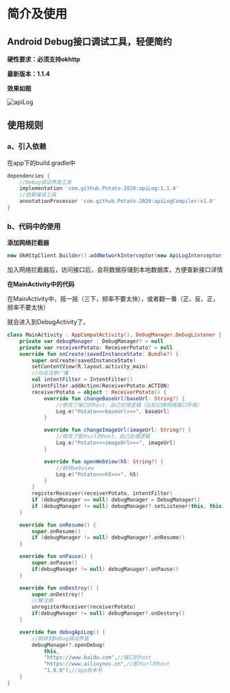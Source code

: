 # 简介及使用

## **Android Debug接口调试工具，轻便简约**

**硬性要求：必须支持okhttp**

**最新版本：1.1.4**

**效果如图**

![apiLog](https://github.com/Potato-2020/apiLog/blob/master/apiLog.gif)



## **使用规则**

### a、引入依赖

在app下的build.gradle中

```groovy
dependencies {
    //Debug调试界面工具
	implementation 'com.github.Potato-2020:apiLog:1.1.4'
	//依赖编译工具
	annotationProcessor 'com.github.Potato-2020:apiLogCompiler:v1.0'
}
```



### b、代码中的使用


**添加网络拦截器**

```java
new OkHttpClient.Builder().addNetworkInterceptor(new ApiLogInterceptor(mContext, "端口号"));
```

加入网络拦截器后，访问接口后，会将数据存储到本地数据库，方便查新接口详情



**在MainActivity中的代码**

在MainActivity中，摇一摇（三下，频率不要太快），或者翻一番（正、反、正，频率不要太快）

就会进入到DebugActivity了。

```kotlin
class MainActivity : AppCompatActivity(), DebugManager.DebugListener {
    private var debugManager : DebugManager? = null
    private var receiverPotato: ReceiverPotato? = null
    override fun onCreate(savedInstanceState: Bundle?) {
        super.onCreate(savedInstanceState)
        setContentView(R.layout.activity_main)
        //动态注册广播
        val intentFilter = IntentFilter()
        intentFilter.addAction(ReceiverPotato.ACTION)
        receiverPotato = object : ReceiverPotato() {
            override fun changeBaseUrl(baseUrl: String?) {
                //修改了接口的host，自己处理逻辑（比如切换网络接口环境）
                Log.e("Potato>>>baseUrl>>>", baseUrl)
            }

            override fun changeImageUrl(imageUrl: String?) {
                //修改了图片url的host，自己处理逻辑
                Log.e("Potato>>>imageUrl>>>", imageUrl)
            }

            override fun openWebView(h5: String?) {
                //跳转webview
                Log.e("Potato>>>h5>>>", h5)
            }
        }
        registerReceiver(receiverPotato, intentFilter)
        if (debugManager == null) debugManager = DebugManager()
        if (debugManager != null) debugManager?.setListener(this, this)
    }

    override fun onResume() {
        super.onResume()
        if (debugManager != null) debugManager?.onResume()
    }

    override fun onPause() {
        super.onPause()
        if(debugManager != null) debugManager?.onPause()
    }

    override fun onDestroy() {
        super.onDestroy()
        //解注册
        unregisterReceiver(receiverPotato)
        if(debugManager != null) debugManager?.onDestory()
    }

    override fun debugApiLog() {
        //跳转到Debug调试界面
        debugManager?.openDebug(
            this,
            "https://www.baidu.com",//接口的host
            "https://www.ailiuynos.cn",//图片url的host
            "1.0.0");//app版本号
    }
}
```

